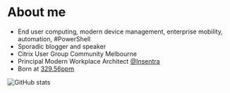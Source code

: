 # About me

* End user computing, modern device management, enterprise mobility, automation, #PowerShell
* Sporadic blogger and speaker
* Citrix User Group Community Melbourne
* Principal Modern Workplace Architect [@Insentra](https://github.com/Insentra)
* Born at [329.56ppm](https://datahub.io/core/co2-ppm)

![GitHub stats](https://github-readme-stats.vercel.app/api?username=aaronparker&show_icons=true&theme=radical&count_private=true)
